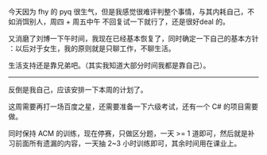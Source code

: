 今天因为 fhy 的 pyq 很生气，但是我感觉很难评判整个事情，与其内耗自己，不如消饵别人，周四 + 周五中午 不回复试一下就行了，还是很好deal 的。

又消磨了刘博一下午时间，我现在已经基本恢复了，同时确定一下自己的基本方针 ：以后对于女生，我的原则就是只聊工作，不聊生活。

生活支持还是靠兄弟吧。（其实我知道大部分时间我都是靠自己）。

---

反倒是我自己，应该安排一下本周的计划了。

这周需要再打一场百度之星，还需要准备一下六级考试，还有一个 C# 的项目需要做。

同时保持 ACM 的训练，现在停赛，只做区分题，一天 >= 1 道即可，然后就是补习前面所有遗漏的内容，一天抽 2~3 小时训练即可，其余时间用在课业上。
